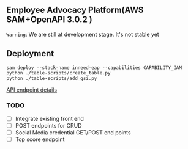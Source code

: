 ## Employee Advocacy Platform(AWS SAM+OpenAPI 3.0.2 )


`Warning`: We are still at development stage. It's not stable yet

## Deployment

```
sam deploy --stack-name inneed-eap --capabilities CAPABILITY_IAM
python ./table-scripts/create_table.py
python ./table-scripts/add_gsi.py
```
[API endpoint details](./eap-openapi.yml)
### TODO

- [ ] Integrate existing front end 
- [ ] POST endpoints for CRUD
- [ ] Social Media credential GET/POST end points
- [ ] Top score endpoint
